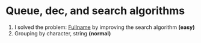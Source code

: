 # Queue, dec, and search algorithms

1) I solved the problem: [Fullname](https://github.com/qvntz/c-plus-plus-white-belt/blob/main/week3/ex3.cpp) by improving the search algorithm **(easy)**
2) Grouping by character, string **(normal)**